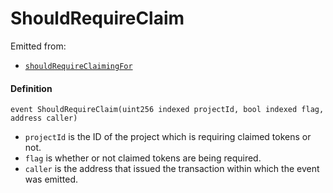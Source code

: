 # ShouldRequireClaim

Emitted from:

* [`shouldRequireClaimingFor`](/docs/v4/deprecated/v2/contracts/jbtokenstore/write/shouldrequireclaimingfor.md)

#### Definition

```
event ShouldRequireClaim(uint256 indexed projectId, bool indexed flag, address caller)
```

* `projectId` is the ID of the project which is requiring claimed tokens or not.
* `flag` is whether or not claimed tokens are being required.
* `caller` is the address that issued the transaction within which the event was emitted.
